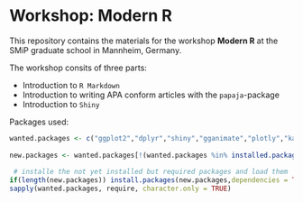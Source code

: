 # Workshop: Modern R

This repository contains the materials for the workshop **Modern R** at the SMiP graduate school in Mannheim, Germany. 

The workshop consits of three parts:

- Introduction to `R Markdown`
- Introduction to writing APA conform articles with the `papaja`-package
- Introduction to `Shiny`


Packages used:

```r
wanted.packages <- c("ggplot2","dplyr","shiny","gganimate","plotly","kableExtra","DT","broom","rsconnect")
  
new.packages <- wanted.packages[!(wanted.packages %in% installed.packages()[,"Package"])]
  
 # installe the not yet installed but required packages and load them
if(length(new.packages)) install.packages(new.packages,dependencies = TRUE)
sapply(wanted.packages, require, character.only = TRUE)
```

